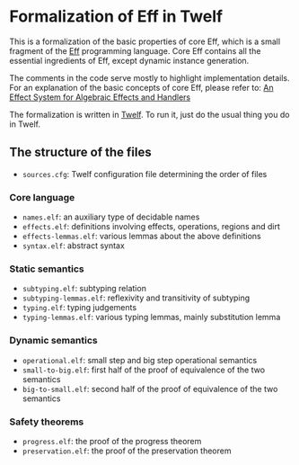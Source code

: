 Formalization of Eff in Twelf
=============================

This is a formalization of the basic properties of core Eff, which is
a small fragment of the [Eff](http://www.eff-lang.org/) programming language.
Core Eff contains all the essential ingredients of Eff,
except dynamic instance generation.

The comments in the code serve mostly to highlight implementation details.
For an explanation of the basic concepts of core Eff, please refer to:
[An Effect System for Algebraic Effects and Handlers](http://arxiv.org/abs/1306.6316)

The formalization is written in [Twelf](http://www.twelf.org/).
To run it, just do the usual thing you do in Twelf.

## The structure of the files

* `sources.cfg`: Twelf configuration file determining the order of files

### Core language
* `names.elf`: an auxiliary type of decidable names
* `effects.elf`: definitions involving effects, operations, regions and dirt
* `effects-lemmas.elf`: various lemmas about the above definitions
* `syntax.elf`: abstract syntax

### Static semantics
* `subtyping.elf`: subtyping relation
* `subtyping-lemmas.elf`: reflexivity and transitivity of subtyping
* `typing.elf`: typing judgements
* `typing-lemmas.elf`: various typing lemmas, mainly substitution lemma

### Dynamic semantics
* `operational.elf`: small step and big step operational semantics
* `small-to-big.elf`: first half of the proof of equivalence of the two semantics
* `big-to-small.elf`: second half of the proof of equivalence of the two semantics

### Safety theorems
* `progress.elf`: the proof of the progress theorem
* `preservation.elf`: the proof of the preservation theorem
